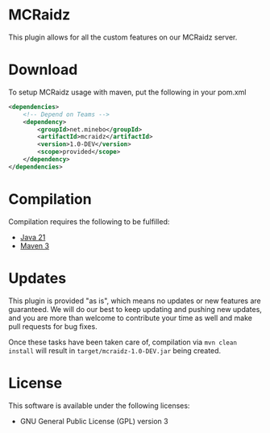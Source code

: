 # MCRaidz
This plugin allows for all the custom features on our MCRaidz server.

# Download
To setup MCRaidz usage with maven, put the following in your pom.xml

```xml
<dependencies>
    <!-- Depend on Teams -->
    <dependency>
        <groupId>net.minebo</groupId>
        <artifactId>mcraidz</artifactId>
        <version>1.0-DEV</version>
        <scope>provided</scope>
    </dependency>
</dependencies>

```

# Compilation
Compilation requires the following to be fulfilled:
* [Java 21](http://www.oracle.com/technetwork/java/javase/downloads/index.html "Java 21 Link")
* [Maven 3](http://maven.apache.org/download.html "Maven 3 Link")

# Updates
This plugin is provided "as is", which means no updates or new features are guaranteed. We will do our best to keep updating and pushing new updates, and you are more than welcome to contribute your time as well and make pull requests for bug fixes.

Once these tasks have been taken care of, compilation via `mvn clean install` will result in `target/mcraidz-1.0-DEV.jar` being created.

# License
This software is available under the following licenses:
* GNU General Public License (GPL) version 3
